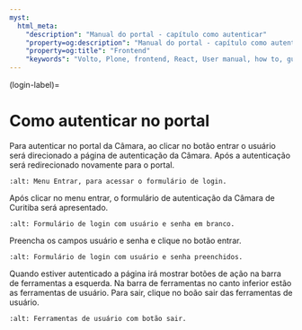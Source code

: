 ```yaml
---
myst:
  html_meta:
    "description": "Manual do portal - capítulo como autenticar"
    "property=og:description": "Manual do portal - capítulo como autenticar"
    "property=og:title": "Frontend"
    "keywords": "Volto, Plone, frontend, React, User manual, how to, guia como fazer"
---
```



(login-label)=

# Como autenticar no portal

Para autenticar no portal da Câmara, ao clicar no botão entrar o usuário será direcionado a página de autenticação da Câmara. Após a autenticação será redirecionado novamente para o portal.

```{image} ./_static/howto/menu-entrar.png
:alt: Menu Entrar, para acessar o formulário de login.
```

Após clicar no menu entrar, o formulário de autenticação da Câmara de Curitiba será apresentado.

```{image} ./_static/howto/form-login-keycloak.png
:alt: Formulário de login com usuário e senha em branco.
```

Preencha os campos usuário e senha e clique no botão entrar.

```{image} ./_static/howto/form-login-entrar-keycloak.png
:alt: Formulário de login com usuário e senha preenchidos.
```

Quando estiver autenticado a página irá mostrar botões de ação na barra de ferramentas a esquerda. Na barra de ferramentas no canto inferior estão as ferramentas de usuário. Para sair, clique no boão sair das ferramentas de usuário.

```{image} ./_static/howto/ferramentas-usuario-botao-sair.png
:alt: Ferramentas de usuário com botão sair.
```

